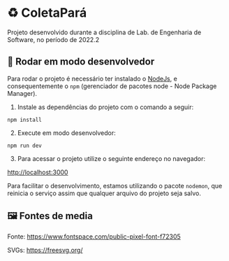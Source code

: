 # ♻️ ColetaPará

Projeto desenvolvido durante a disciplina de Lab. de Engenharia de Software, no
período de 2022.2

## 🏃 Rodar em modo desenvolvedor

Para rodar o projeto é necessário ter instalado o
[NodeJs](https://nodejs.org/en/download/), e consequentemente o `npm`
(gerenciador de pacotes node - Node Package Manager).


1. Instale as dependências do projeto com o comando a seguir:

```
npm install
```

2. Execute em modo desenvolvedor:

```
npm run dev
```

3. Para acessar o projeto utilize o seguinte endereço no navegador:

<http://localhost:3000>

Para facilitar o desenvolvimento, estamos utilizando o pacote `nodemon`, que
reinicia o serviço assim que qualquer arquivo do projeto seja salvo.

## 🖼️ Fontes de media

Fonte: <https://www.fontspace.com/public-pixel-font-f72305>

SVGs: <https://freesvg.org/>
